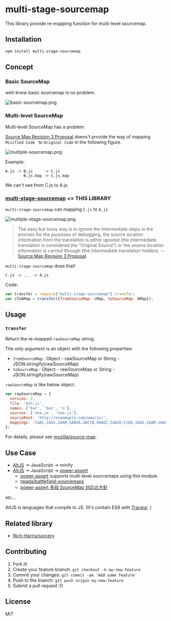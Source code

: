 # multi-stage-sourcemap

This library provide re-mapping function for multi-level sourcemap.

## Installation

``` sh
npm install multi-stage-sourcemap
```

## Concept

### Basic SourceMap

well-know basic sourcemap is no problem.

![basic-sourcemap.png](http://efcl.info/wp-content/uploads/2014/09/basic-sourcemap.png)

### Multi-level SourceMap

Multi-level SourceMap has a problem.

[Source Map Revision 3 Proposal](https://docs.google.com/document/d/1U1RGAehQwRypUTovF1KRlpiOFze0b-_2gc6fAH0KY0k/edit# "Source Map Revision 3 Proposal - Google ドキュメント") doens't provide the way of mapping `Minified Code ` to `Original Code` in the following figure.

![multiple-sourcemap.png](http://efcl.info/wp-content/uploads/2014/09/multiple-sourcemap.png)

Example:

```
A.js -> B.js     -> C.js
        B.js.map -> C.js.map
```

We can't see from C.js to A.js.

### [multi-stage-sourcemap](https://github.com/azu/multi-stage-sourcemap "azu/multi-stage-sourcemap") <= THIS LIBRARY

`multi-stage-sourcemap` can mapping `C.js` to `A.js`

![multiple-stage-sourcemap.png](http://efcl.info/wp-content/uploads/2014/09/multiple-stage-sourcemap.png)

> The easy but lossy way is to ignore the intermediate steps in the process for the purposes of debugging, the source location information from the translation is either ignored (the intermediate translation is considered the “Original Source”) or the source location information is carried through (the intermediate translation hidden).  -- [Source Map Revision 3 Proposal ](https://docs.google.com/document/d/1U1RGAehQwRypUTovF1KRlpiOFze0b-_2gc6fAH0KY0k/edit# "Source Map Revision 3 Proposal - Google ドキュメント")

`multi-stage-sourcemap` does that!

```
C.js -> ... -> A.js
```

Code:

``` js
var transfer = require("multi-stage-sourcemap").transfer;
var cToAMap = transfer({fromSourceMap: cMap, toSourceMap: bMap});
```

## Usage

### `transfer`

Return the re-mapped `rawSourceMap` string.

The only argument is an object with the following properties:

- `fromSourceMap` : Object - rawSourceMap or String - JSON.stringify(rawSourceMap)
- `toSourceMap` : Object - rawSourceMap or String - JSON.stringify(rawSourceMap)

`rawSourceMap` is like below object.

``` js
var rawSourceMap = {
  version: 3,
  file: 'min.js',
  names: ['bar', 'baz', 'n'],
  sources: ['one.js', 'two.js'],
  sourceRoot: 'http://exammuple.com/www/js/',
  mappings: 'CAAC,IAAI,IAAM,SAAUA,GAClB,OAAOC,IAAID;CCDb,IAAI,IAAM,SAAUE,GAClB,OAAOA'
};
```

For details, please see [mozilla/source-map](https://github.com/mozilla/source-map/#sourcemapconsumer "mozilla/source-map").

## Use Case

- [AltJS][] -> JavaScript -> minify
- [AltJS][] -> JavaScript -> [power-assert][]
  - [power-assert][] supports multi-level sourcemaps using this module.
  - [twada/battlefield-sourcemaps](https://github.com/twada/battlefield-sourcemaps "twada/battlefield-sourcemaps")
  - [power-assert 多段 SourceMap 対応の方針](https://gist.github.com/twada/103d34a3237cecd463a6 "power-assert 多段 SourceMap 対応の方針")

etc...

AltJS is languages that compile to JS.
(It's contain ES6 with [Traceur](https://github.com/google/traceur-compiler "Traceur"). )


[AltJS]: https://github.com/jashkenas/coffeescript/wiki/List-of-languages-that-compile-to-JS  "List of languages that compile to JS · jashkenas/coffeescript Wiki"
[power-assert]: https://github.com/twada/power-assert  "twada/power-assert"

## Related library

- [Rich-Harris/sorcery](https://github.com/Rich-Harris/sorcery "Rich-Harris/sorcery")

## Contributing

1. Fork it!
2. Create your feature branch: `git checkout -b my-new-feature`
3. Commit your changes: `git commit -am 'Add some feature'`
4. Push to the branch: `git push origin my-new-feature`
5. Submit a pull request :D

## License

MIT
